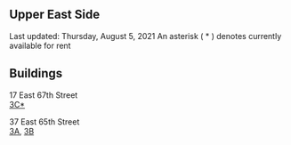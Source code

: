 ## Upper East Side 

Last updated: Thursday, August 5, 2021
An asterisk ( * ) denotes currently available for rent

## Buildings
17 East 67th Street\
[3C*](https://youtu.be/HWm57HYq3hc)

37 East 65th Street\
[3A](https://youtu.be/NnYm8FCjZvg), [3B](https://youtu.be/vtsuyMtdiUs)

